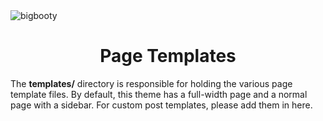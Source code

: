 <img src="http://pjhampton.com/bigbooty/banner.png" alt="bigbooty">

<h1 align="center">Page Templates</h1>

The <b>templates/</b> directory is responsible for holding the various page template files. By default, this theme has a full-width page and a normal page with a sidebar. For custom post templates, please add them in here.

